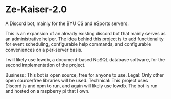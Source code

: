 # Ze-Kaiser-2.0
A Discord bot, mainly for the BYU CS and eSports servers.

This is an expansion of an already existing discord bot that mainly serves as an administrative helper.
The idea behind this project is to add functionality for event scheduling, configurable help commands, and configurable conveniences on a per-server basis.

I will likely use lowdb, a document-based NoSQL database software, for the second implementation of the project.

Business: This bot is open source, free for anyone to use.
Legal: Only other open source/free libraries will be used.
Technical: This project uses Discord.js and npm to run, and again will likely use lowdb. The bot is run and hosted on a raspberry pi that I own.
